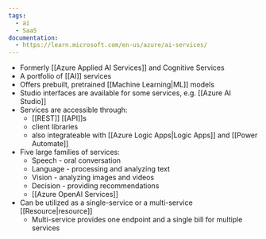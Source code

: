 ```yaml
---
tags:
  - ai
  - SaaS
documentation:
  - https://learn.microsoft.com/en-us/azure/ai-services/
---
```

- Formerly [[Azure Applied AI Services]] and Cognitive Services
- A portfolio of [[AI]] services
- Offers prebuilt, pretrained [[Machine Learning|ML]] models
- Studio interfaces are available for some services, e.g. [[Azure AI Studio]]
- Services are accessible through:
	- [[REST]] [[API]]s
	- client libraries
	- also integrateable with [[Azure Logic Apps|Logic Apps]] and [[Power Automate]]
- Five large families of services:
	- Speech - oral conversation
	- Language - processing and analyzing text
	- Vision - analyzing images and videos
	- Decision - providing recommendations
	- [[Azure OpenAI Services]]
- Can be utilized as a single-service or a multi-service [[Resource|resource]]
	- Multi-service provides one endpoint and a single bill for multiple services